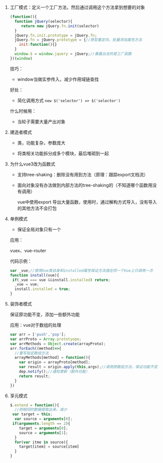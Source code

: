 1. 工厂模式：定义一个工厂方法，然后通过调用这个方法拿到想要的对象

   ```js
   (function(){
     function jQuery(selector){
     	return new jQuery.fn.init(selector)
     } 
     jQuery.fn.init.prototype = jQuery.fn;
     jQuery.fn = jQuery.prototype = {//原型重定向，批量添加属性方法
       init:function(){}
     }
     window.$ = window.jquery = jQuery;//暴露出去的是工厂函数
   })(window)
   ```

   技巧：

   + window当做实参传入，减少作用域链查找

   好处：

   + 简化调用方式 `new $('selector') => $('selector')`

   什么时候用：

   + 当轮子需要大量产出对象

2. 建造者模式

   + 类，功能复杂，参数庞大

   + 将类相关功能拆分成多个模块，最后堆砌到一起

     

3. 为什么vue3改为函数式

   + 支持tree-shaking：删除没有用到方法（原理：跟踪export文档流）

   + 面向对象没有办法做到内部方法的tree-shaking的（不知道哪个函数用没有调用）

     vue中使用export 导出大量函数，使用时，通过解构方式导入，没有导入的其他方法不会打包

   

4. 单例模式

   + 保证全局对象只有一个

   应用：

   vuex、vue-router

   代码示例：

   ```js
   var _vue;//使用Vue类自身和installed属性保证方法值在同一个Vue上只调用一次
   function install(vue){
   	if(_vue === vue &&install.installed) return;
     _vue = vue;
     install.installed = true;
   }
   ```

5. 装饰者模式

   保证原功能不变，添加一些额外功能

   应用：vue对于数组的处理

   ```js
   var arr = ['push','pop'];
   var arrProto = Array.prototyope;
   var arrMethods = Object.create(arrayProto);
   arr.forEach((method)=>{
     //重写指定数组方法
     arrayMethods[method] = function(){
       var origin = arrayProto[method];
       var result = origin.apply(this,args);//调用原数组方法，保证功能不变
       dep.notify();//通知更新（额外功能）
       return result;
     }
   })
   ```

6. 享元模式

   ```js
   $.extend = function(){
     //把相同的数据提取出来，减少
   	var target = this;
     var source = arguments[0];
   	if(arguments.length == 2){
       target = arguments[0];
       source = arguments[1];
     }
     for(var itme in source){
       target[item] = source[item]
     }
   }
   ```

   